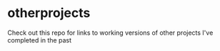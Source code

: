 otherprojects
=============

Check out this repo for links to working versions of other projects I've completed in the past
